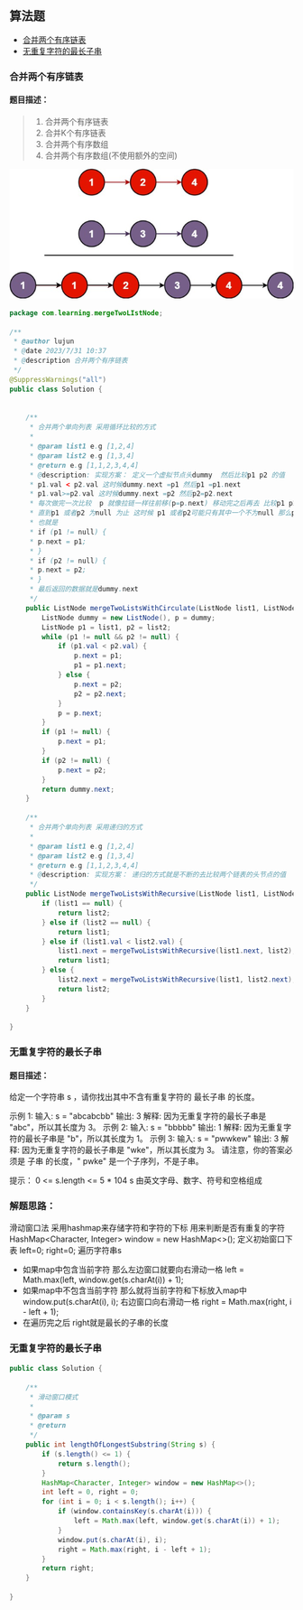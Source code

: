## 算法题

* [合并两个有序链表](#ListNodeMerge)
* [无重复字符的最长子串](#lengthOfLongestSubstring)

### <a id="ListNodeMerge">合并两个有序链表</a>

#### 题目描述：

> 1. 合并两个有序链表
> 2. 合并K个有序链表
> 3. 合并两个有序数组
> 4. 合并两个有序数组(不使用额外的空间)

![img.png](合并两个有序链表.png)

```java
package com.learning.mergeTwoLIstNode;

/**
 * @author lujun
 * @date 2023/7/31 10:37
 * @description 合并两个有序链表
 */
@SuppressWarnings("all")
public class Solution {


    /**
     * 合并两个单向列表 采用循环比较的方式
     *
     * @param list1 e.g [1,2,4]
     * @param list2 e.g [1,3,4]
     * @return e.g [1,1,2,3,4,4]
     * @description: 实现方案： 定义一个虚拟节点头dummy  然后比较p1 p2 的值
     * p1.val < p2.val 这时候dummy.next =p1 然后p1 =p1.next
     * p1.val>=p2.val 这时候dummy.next =p2 然后p2=p2.next
     * 每次做完一次比较  p 就像拉链一样往前移(p=p.next) 移动完之后再去 比较p1 p2的val 从中选取 最小的值 依次类推
     * 直到p1 或者p2 为null 为止 这时候 p1 或者p2可能只有其中一个不为null 那么p最后的next就指向那个不为null的节点
     * 也就是
     * if (p1 != null) {
     * p.next = p1;
     * }
     * if (p2 != null) {
     * p.next = p2;
     * }
     * 最后返回的数据就是dummy.next
     */
    public ListNode mergeTwoListsWithCirculate(ListNode list1, ListNode list2) {
        ListNode dummy = new ListNode(), p = dummy;
        ListNode p1 = list1, p2 = list2;
        while (p1 != null && p2 != null) {
            if (p1.val < p2.val) {
                p.next = p1;
                p1 = p1.next;
            } else {
                p.next = p2;
                p2 = p2.next;
            }
            p = p.next;
        }
        if (p1 != null) {
            p.next = p1;
        }
        if (p2 != null) {
            p.next = p2;
        }
        return dummy.next;
    }

    /**
     * 合并两个单向列表 采用递归的方式
     *
     * @param list1 e.g [1,2,4]
     * @param list2 e.g [1,3,4]
     * @return e.g [1,1,2,3,4,4]
     * @description: 实现方案： 递归的方式就是不断的去比较两个链表的头节点的值
     */
    public ListNode mergeTwoListsWithRecursive(ListNode list1, ListNode list2) {
        if (list1 == null) {
            return list2;
        } else if (list2 == null) {
            return list1;
        } else if (list1.val < list2.val) {
            list1.next = mergeTwoListsWithRecursive(list1.next, list2);
            return list1;
        } else {
            list2.next = mergeTwoListsWithRecursive(list1, list2.next);
            return list2;
        }
    }

}

```

### <a id="lengthOfLongestSubstring">无重复字符的最长子串</a>

#### 题目描述：

给定一个字符串 s ，请你找出其中不含有重复字符的 最长子串 的长度。

示例 1:
输入: s = "abcabcbb" 输出: 3 解释: 因为无重复字符的最长子串是 "abc"，所以其长度为 3。 示例 2:
输入: s = "bbbbb" 输出: 1 解释: 因为无重复字符的最长子串是 "b"，所以其长度为 1。 示例 3:
输入: s = "pwwkew" 输出: 3 解释: 因为无重复字符的最长子串是 "wke"，所以其长度为 3。 请注意，你的答案必须是 子串 的长度，"
pwke" 是一个子序列，不是子串。

提示：
0 <= s.length <= 5 * 104 s 由英文字母、数字、符号和空格组成

### 解题思路：

滑动窗口法 采用hashmap来存储字符和字符的下标 用来判断是否有重复的字符 HashMap<Character, Integer> window = new
HashMap<>();
定义初始窗口下表 left=0; right=0;
遍历字符串s

- 如果map中包含当前字符 那么左边窗口就要向右滑动一格 left = Math.max(left, window.get(s.charAt(i)) + 1);
- 如果map中不包含当前字符 那么就将当前字符和下标放入map中 window.put(s.charAt(i), i); 右边窗口向右滑动一格 right =
  Math.max(right, i - left + 1);
- 在遍历完之后 right就是最长的子串的长度

### 无重复字符的最长子串

```java
public class Solution {

    /**
     * 滑动窗口模式
     *
     * @param s
     * @return
     */
    public int lengthOfLongestSubstring(String s) {
        if (s.length() <= 1) {
            return s.length();
        }
        HashMap<Character, Integer> window = new HashMap<>();
        int left = 0, right = 0;
        for (int i = 0; i < s.length(); i++) {
            if (window.containsKey(s.charAt(i))) {
                left = Math.max(left, window.get(s.charAt(i)) + 1);
            }
            window.put(s.charAt(i), i);
            right = Math.max(right, i - left + 1);
        }
        return right;
    }

}

```
